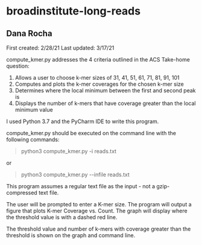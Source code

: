 # broadinstitute-long-reads
## Dana Rocha 

First created: 2/28/21 
Last updated: 3/17/21

compute_kmer.py addresses the 4 criteria outlined in the ACS Take-home question: 
  1. Allows a user to choose k-mer sizes of 31, 41, 51, 61, 71, 81, 91, 101
  2. Computes and plots the k-mer coverages for the chosen k-mer size
  3. Determines where the local minimum between the first and second peak is 
  4. Displays the number of k-mers that have coverage greater than the local minimum value 
  
I used Python 3.7 and the PyCharm IDE to write this program. 



compute_kmer.py should be executed on the command line with the following commands:

> python3 compute_kmer.py -i reads.txt

or 

> python3 compute_kmer.py --infile reads.txt




This program assumes a regular text file as the input - not a gzip-compressed text file. 

The user will be prompted to enter a K-mer size. 
The program will output a figure that plots K-mer Coverage vs. Count. 
The graph will display where the threshold value is with a dashed red line. 

The threshold value and number of k-mers with coverage greater than the threshold is shown on the graph and command line. 
